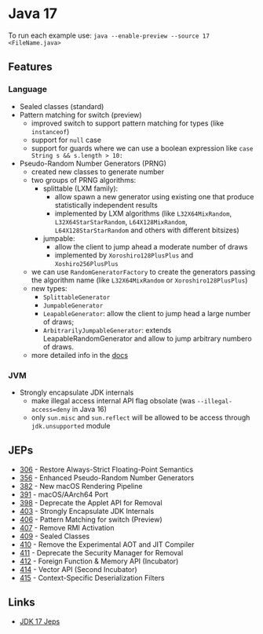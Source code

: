 # Java 17

To run each example use: `java --enable-preview --source 17 <FileName.java>`

## Features

### Language

* Sealed classes (standard)
* Pattern matching for switch (preview)
  * improved switch to support pattern matching for types (like `instanceof`)
  * support for `null` case
  * support for guards where we can use a boolean expression like `case String s && s.length > 10:`
* Pseudo-Random Number Generators (PRNG)
  * created new classes to generate number
  * two groups of PRNG algorithms:
    * splittable (LXM family):
      * allow spawn a new generator using existing one that produce statistically independent results
      * implemented by LXM algorithms (like `L32X64MixRandom`, `L32X64StarStarRandom`, `L64X128MixRandom`, `L64X128StarStarRandom` and others with different bitsizes)
    * jumpable:
      * allow the client to jump ahead a moderate number of draws
      * implemented by `Xoroshiro128PlusPlus` and `Xoshiro256PlusPlus`
  * we can use `RandomGeneratorFactory` to create the generators passing the algorithm name (like `L32X64MixRandom` or `Xoroshiro128PlusPlus`)
  * new types:
    * `SplittableGenerator`
    * `JumpableGenerator`
    * `LeapableGenerator`: allow the client to jump head a large number of draws;
    * `ArbitrarilyJumpableGenerator`: extends LeapableRandomGenerator and allow to jump arbitrary numbero of draws.
  * more detailed info in the [docs](https://download.java.net/java/early_access/jdk17/docs/api/java.base/java/util/random/package-summary.html)

### JVM

* Strongly encapsulate JDK internals
  * make illegal access internal API flag obsolate (was `--illegal-access=deny` in Java 16)
  * only `sun.misc` and `sun.reflect` will be allowed to be access through `jdk.unsupported` module

## JEPs

* [306](https://openjdk.java.net/jeps/306) - Restore Always-Strict Floating-Point Semantics
* [356](https://openjdk.java.net/jeps/356) - Enhanced Pseudo-Random Number Generators
* [382](https://openjdk.java.net/jeps/382) - New macOS Rendering Pipeline
* [391](https://openjdk.java.net/jeps/391) - macOS/AArch64 Port
* [398](https://openjdk.java.net/jeps/398) - Deprecate the Applet API for Removal
* [403](https://openjdk.java.net/jeps/403) - Strongly Encapsulate JDK Internals
* [406](https://openjdk.java.net/jeps/406) - Pattern Matching for switch (Preview)
* [407](https://openjdk.java.net/jeps/407) - Remove RMI Activation
* [409](https://openjdk.java.net/jeps/409) - Sealed Classes
* [410](https://openjdk.java.net/jeps/410) - Remove the Experimental AOT and JIT Compiler
* [411](https://openjdk.java.net/jeps/411) - Deprecate the Security Manager for Removal
* [412](https://openjdk.java.net/jeps/412) - Foreign Function & Memory API (Incubator)
* [414](https://openjdk.java.net/jeps/414) - Vector API (Second Incubator)
* [415](https://openjdk.java.net/jeps/415) - Context-Specific Deserialization Filters

## Links

* [JDK 17 Jeps](https://openjdk.java.net/projects/jdk/17/)
